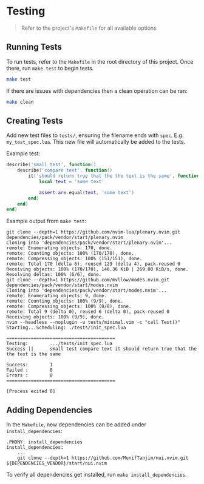 # Testing

> Refer to the project's `Makefile` for all available options

## Running Tests

To run tests, refer to the `Makefile` in the root directory of this project. Once there, run `make test` to begin tests.


```sh
make test
```

If there are issues with dependencies then a clean operation can be ran:


```sh
make clean
```

## Creating Tests

Add new test files to `tests/`, ensuring the filename ends with `spec`. E.g.  `my_test_spec.lua`. This new file will automatically be added to the tests.

Example test:

```lua
describe('small test', function()
	describe('compare text', function()
		it('should return true that the the text is the same', function()
			local text = 'some text'

			assert.are.equal(text, 'some text')
		end)
	end)
end)
```

Example output from `make test`:

```
git clone --depth=1 https://github.com/nvim-lua/plenary.nvim.git dependencies/pack/vendor/start/plenary.nvim
Cloning into 'dependencies/pack/vendor/start/plenary.nvim'...
remote: Enumerating objects: 170, done.
remote: Counting objects: 100% (170/170), done.
remote: Compressing objects: 100% (151/151), done.
remote: Total 170 (delta 6), reused 129 (delta 4), pack-reused 0
Receiving objects: 100% (170/170), 146.36 KiB | 269.00 KiB/s, done.
Resolving deltas: 100% (6/6), done.
git clone --depth=1 https://github.com/mvllow/modes.nvim.git dependencies/pack/vendor/start/modes.nvim
Cloning into 'dependencies/pack/vendor/start/modes.nvim'...
remote: Enumerating objects: 9, done.
remote: Counting objects: 100% (9/9), done.
remote: Compressing objects: 100% (8/8), done.
remote: Total 9 (delta 0), reused 6 (delta 0), pack-reused 0
Receiving objects: 100% (9/9), done.
nvim --headless --noplugin -u tests/minimal.vim -c "call Test()"
Starting...Scheduling: ./tests/init_spec.lua

========================================
Testing:        .../tests/init_spec.lua
Success ||      small test compare text it should return true that the the text is the same

Success:        1
Failed :        0
Errors :        0
========================================

[Process exited 0]
```

## Adding Dependencies

In the `Makefile`, new dependencies can be added under `install_dependencies`:

```
.PHONY: install_dependencies
install_dependencies:
	...
	git clone --depth=1 https://github.com/MunifTanjim/nui.nvim.git ${DEPENDENCIES_VENDOR}/start/nui.nvim
```
To verify all dependencies get installed, run `make install_dependencies`.

